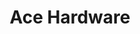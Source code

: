 ---
title: "Ace Hardware"
url: /spokane/ace-hardware-north-indian-trail-road/
shop: doityourself
---